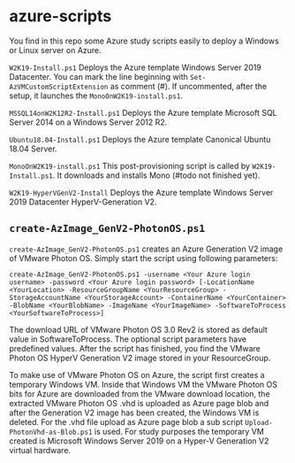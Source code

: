 # azure-scripts

You find in this repo some Azure study scripts easily to deploy a Windows or Linux server on Azure.

```W2K19-Install.ps1```
Deploys the Azure template Windows Server 2019 Datacenter. You can mark the line beginning with ```Set-AzVMCustomScriptExtension``` as comment (#). If uncommented, after the setup, it launches the ```MonoOnW2K19-install.ps1```.

```MSSQL14onW2K12R2-Install.ps1```
Deploys the Azure template Microsoft SQL Server 2014 on a Windows Server 2012 R2.

```Ubuntu18.04-Install.ps1```
Deploys the Azure template Canonical Ubuntu 18.04 Server.

```MonoOnW2K19-install.ps1```
This post-provisioning script is called by ```W2K19-Install.ps1```. It downloads and installs Mono (#todo not finished yet).

```W2K19-HyperVGenV2-Install```
Deploys the Azure template Windows Server 2019 Datacenter HyperV-Generation V2. 

## ```create-AzImage_GenV2-PhotonOS.ps1```
```create-AzImage_GenV2-PhotonOS.ps1``` creates an Azure Generation V2 image of VMware Photon OS. Simply start the script using following parameters: 

```create-AzImage_GenV2-PhotonOS.ps1 -username <Your Azure login username> -password <Your Azure login password> [-LocationName <YourLocation> -ResourceGroupName <YourResourceGroup> -StorageAccountName <YourStorageAccount> -ContainerName <YourContainer> -BlobName <YourBlobName> -ImageName <YourImageName> -SoftwareToProcess <YourSoftwareToProcess>]```

The download URL of VMware Photon OS 3.0 Rev2 is stored as default value in SoftwareToProcess. The optional script parameters have predefined values. After the script has finished, you find the VMware Photon OS HyperV Generation V2 image stored in your ResourceGroup. 

To make use of VMware Photon OS on Azure, the script first creates a temporary Windows VM. Inside that Windows VM the VMware Photon OS bits for Azure are downloaded from the VMware download location, the extracted VMware Photon OS .vhd is uploaded as Azure page blob and after the Generation V2 image has been created, the Windows VM is deleted. For the .vhd file upload as Azure page blob a sub script ```Upload-PhotonVhd-as-Blob.ps1``` is used. For study purposes the temporary VM created is Microsoft Windows Server 2019 on a Hyper-V Generation V2 virtual hardware.
